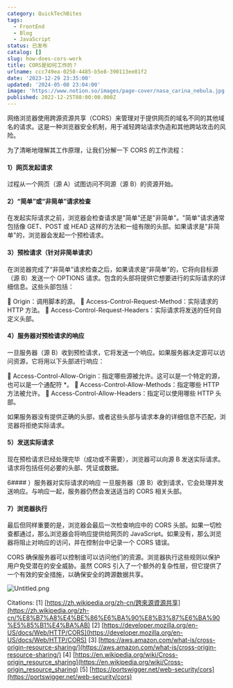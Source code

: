 ```yaml
---
category: QuickTechBites
tags:
  - FrontEnd
  - Blog
  - JavaScript
status: 已发布
catalog: []
slug: how-does-cors-work
title: CORS是如何工作的？
urlname: ccc749ea-0258-4485-b5e8-390113ee81f2
date: '2023-12-29 23:35:00'
updated: '2024-05-08 23:04:00'
image: 'https://www.notion.so/images/page-cover/nasa_carina_nebula.jpg'
published: 2022-12-25T08:00:00.000Z
---
```


网络浏览器使用跨源资源共享（CORS）来管理对于提供网页的域名不同的其他域名的请求。这是一种浏览器安全机制，用于减轻跨站请求伪造和其他跨站攻击的风险。


为了清晰地理解其工作原理，让我们分解一下 CORS 的工作流程：


#### 1）网页发起请求
过程从一个网页（源 A）试图访问不同源（源 B）的资源开始。


#### 2）“简单”或“非简单”请求检查
在发起实际请求之前，浏览器会检查请求是"简单"还是"非简单"。"简单"请求通常包括像 GET、POST 或 HEAD 这样的方法和一组有限的头部。如果请求是"非简单"的，浏览器会发起一个预检请求。


#### 3）预检请求（针对非简单请求）
在浏览器完成了“非简单”请求检查之后，如果请求是“非简单”的，它将向目标源（源 B）发送一个 OPTIONS 请求。包含的头部将提供它想要进行的实际请求的详细信息。这些头部包括：


🔸 Origin：调用脚本的源。
🔸 Access-Control-Request-Method：实际请求的 HTTP 方法。
🔸 Access-Control-Request-Headers：实际请求将发送的任何自定义头部。


#### 4）服务器对预检请求的响应
一旦服务器（源 B）收到预检请求，它将发送一个响应。如果服务器决定源可以访问资源，它将用以下头部进行响应：


🔹 Access-Control-Allow-Origin：指定哪些源被允许。这可以是一个特定的源，也可以是一个通配符 *。
🔹 Access-Control-Allow-Methods：指定哪些 HTTP 方法被允许。
🔹 Access-Control-Allow-Headers：指定可以使用哪些 HTTP 头部。


如果服务器没有提供正确的头部，或者这些头部与请求本身的详细信息不匹配，浏览器将拒绝实际请求。


#### 5）发送实际请求
现在预检请求已经处理完毕（成功或不需要），浏览器可以向源 B 发送实际请求。请求将包括任何必要的头部、凭证或数据。


6#### ）服务器对实际请求的响应
一旦服务器（源 B）收到请求，它会处理并发送响应。与响应一起，服务器仍然会发送适当的 CORS 相关头部。


#### 7）浏览器执行
最后但同样重要的是，浏览器会最后一次检查响应中的 CORS 头部。如果一切检查都通过，那么浏览器会将响应提供给网页的 JavaScript。如果没有，那么浏览器将阻止对响应的访问，并在控制台中记录一个 CORS 错误。


CORS 确保服务器可以控制谁可以访问他们的资源。浏览器执行这些规则以保护用户免受潜在的安全威胁。虽然 CORS 引入了一个额外的复杂性层，但它提供了一个有效的安全措施，以确保安全的跨源数据共享。


![Untitled.png](https://prod-files-secure.s3.us-west-2.amazonaws.com/5d24fe63-e567-4804-86f9-9fdc62e13082/b3deb140-f22b-4520-bcee-759301567801/Untitled.png?X-Amz-Algorithm=AWS4-HMAC-SHA256&X-Amz-Content-Sha256=UNSIGNED-PAYLOAD&X-Amz-Credential=ASIAZI2LB46643RYR66G%2F20250320%2Fus-west-2%2Fs3%2Faws4_request&X-Amz-Date=20250320T053852Z&X-Amz-Expires=3600&X-Amz-Security-Token=IQoJb3JpZ2luX2VjEC0aCXVzLXdlc3QtMiJHMEUCIAHTZSMUEIj32%2FMWd1cpzNv%2BK7DE17CiQLwDeH3er9tUAiEAgO0An%2FudMSDL4gTnhDmu4T%2BVk6yJyR6tUmtfMAAZiccqiAQIhv%2F%2F%2F%2F%2F%2F%2F%2F%2F%2FARAAGgw2Mzc0MjMxODM4MDUiDL9ommF2PLpZvOt05CrcAyBJp3UluK7JGtsDzX8E4zKoGyddEv%2B6nUIavWL9DmdyDDlJroxAgeaxoWbYSjNryq4xZ%2FexRSCzfTs2p5lJXOQnvcRMt2Ib35x9Iv%2Bne%2BAgDrXWTgpGA2s6hZVK%2FsJTrzhT%2BMBoLwRUpJuO9f5vjIpUZ%2FXkvwyhbf%2FM2xKnIs2TMQzMGumtTyGtSuDlIBqnLTDEcX0HLkVXlBcarRb85m3LaLWRThViAWKc0oNxSmDqIWtyTJdNewfpQmpw%2FAkqyqb7gYimJ6nEjDtlArb2u%2F3wT6W4JGUYW6pXhG9Yfc9zVyCAHsu5eOt%2BEgiSASrUgmpCp5m3l9Tquif9XcrSbtDXjBvuj7rxRcDStLZkztCP0tstKyZd2iKntMEaomHg52v%2Fan%2F3dTGH%2Bf%2FRQlCCpEK%2BkVZCOPm8Ky2CEwPVV1K9eCG2sJFVw%2B7deSh32bzXvJOpTbRjb30Y7ebZ%2FI9YM0EE9sFJqFE9QHiCIrKcUW3pfF%2Ff%2BU9CrkOU%2B4Cnrt%2Bp8QloucVyZJkZikaJuHRrQtIUuY9QSXRNzRXrBvmrXJh7YzHyL3CQx4HuNs7LeOKhAkaG0ATtJS5f17reZY9FkQlvRuSKSLg%2FPO4PvNOl2eBs4p2zkFBaCaLN2f0IMOLF7r4GOqUBCKueq2yJ%2FJinyDXw7BnlSOuVrHbKlKE4UBSzwe%2BNFddckhHN%2FWM9Zlx2RMKqD0ozZZuT1CIuoV%2FJTQwA8nhMq5pjtuVYRyBcAGwTm7BZ0SgAmJnXbfW1Lj9B8HvkjCD8sFxblK5qEu1hGz%2F1it%2Bi2zEBWifEM5agSY2eBzubbGANE1eaeatXqcIQnr4%2FOJ7XOBemCjQXu4qM5%2BPZLhARqNChMH7Z&X-Amz-Signature=c78ac341dcf9f739b45208a48b18ba97ea23eb3b272dc95db116493986c8d7c1&X-Amz-SignedHeaders=host&x-id=GetObject)


Citations:
[1] [https://zh.wikipedia.org/zh-cn/跨來源資源共享](https://zh.wikipedia.org/zh-cn/%E8%B7%A8%E4%BE%86%E6%BA%90%E8%B3%87%E6%BA%90%E5%85%B1%E4%BA%AB)
[2] [https://developer.mozilla.org/en-US/docs/Web/HTTP/CORS](https://developer.mozilla.org/en-US/docs/Web/HTTP/CORS)
[3] [https://aws.amazon.com/what-is/cross-origin-resource-sharing/](https://aws.amazon.com/what-is/cross-origin-resource-sharing/)
[4] [https://en.wikipedia.org/wiki/Cross-origin_resource_sharing](https://en.wikipedia.org/wiki/Cross-origin_resource_sharing)
[5] [https://portswigger.net/web-security/cors](https://portswigger.net/web-security/cors)

